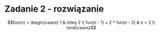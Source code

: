 # Zadanie 2 - rozwiązanie

$$fun(n) =  \begin{cases}        1 & n\leq 2 \\       fun(n - 1) + 2 * fun(n - 2) & n > 2 \\    \end{cases}$$ 
